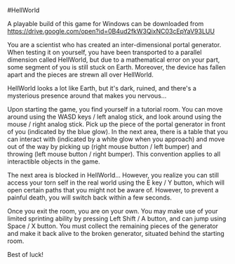 #HellWorld

A playable build of this game for Windows can be downloaded from https://drive.google.com/open?id=0B4ud2fkW3QixNC03cEpYaV93LUU

You are a scientist who has created an inter-dimensional portal generator. When testing it on yourself, you have been transported to a parallel dimension called HellWorld, but due to a mathematical error on your part, some segment of you is still stuck on Earth. Moreover, the device has fallen apart and the pieces are strewn all over HellWorld. 

HellWorld looks a lot like Earth, but it's dark, ruined, and there's a mysterious presence around that makes you nervous...

Upon starting the game, you find yourself in a tutorial room. You can move around using the WASD keys / left analog stick, and look around using the mouse / right analog stick. Pick up the piece of the portal generator in front of you (indicated by the blue glow). In the next area, there is a table that you can interact with (indicated by a white glow when you approach) and move out of the way by picking up (right mouse button / left bumper) and throwing (left mouse button / right bumper). This convention applies to all interactible objects in the game.

The next area is blocked in HellWorld... However, you realize you can still access your torn self in the real world using the E key / Y button, which will open certain paths that you might not be aware of. However, to prevent a painful death, you will switch back within a few seconds.

Once you exit the room, you are on your own. You may make use of your limited sprinting ability by pressing Left Shift / A button, and can jump using Space / X button. You must collect the remaining pieces of the generator and make it back alive to the broken generator, situated behind the starting room.

Best of luck!
